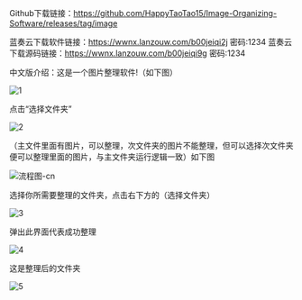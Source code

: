 Github下载链接：https://github.com/HappyTaoTao15/Image-Organizing-Software/releases/tag/image

蓝奏云下载软件链接：https://wwnx.lanzouw.com/b00jeiqi2j   密码:1234
蓝奏云下载源码链接：https://wwnx.lanzouw.com/b00jeiqi9g   密码:1234


中文版介绍：这是一个图片整理软件!（如下图）





![1](https://github.com/user-attachments/assets/a3aeeb5c-8c70-461b-9763-daf076cac66f)








点击“选择文件夹”








![2](https://github.com/user-attachments/assets/7e48d6a8-f2ca-4810-b225-dde871dff059)









（主文件里面有图片，可以整理，次文件夹的图片不能整理，但可以选择次文件夹便可以整理里面的图片，与主文件夹运行逻辑一致）如下图









![流程图-cn](https://github.com/user-attachments/assets/7bc3615f-9be2-4916-8647-56aadcb551ed)






选择你所需要整理的文件夹，点击右下方的（选择文件夹）





![3](https://github.com/user-attachments/assets/59cecc93-f811-490a-8137-5e4935bd8b6c)







弹出此界面代表成功整理





![4](https://github.com/user-attachments/assets/f9943ee4-d75b-4f57-89b1-863300b32c8f)









这是整理后的文件夹





![5](https://github.com/user-attachments/assets/9427325e-2b7e-4e3b-ba7a-c78c9ab6d870)









